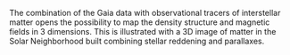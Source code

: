 The combination of the Gaia data with observational tracers of interstellar matter opens the possibility to map the density structure and magnetic fields in 3 dimensions. This is illustrated with a 3D image of matter in the Solar Neighborhood built combining stellar reddening  and parallaxes. 
